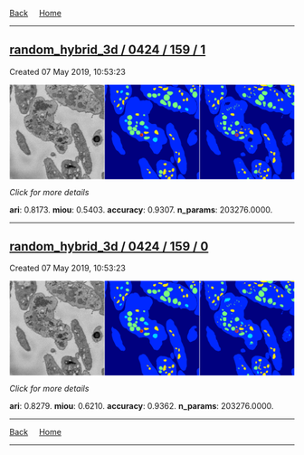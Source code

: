 
[Back](..)&nbsp;&nbsp;&nbsp;&nbsp;&nbsp;[Home](https://leapmanlab.github.io/snapshots)

---

<div class="summary"><a href="1"><h2>random_hybrid_3d / 0424 / 159 / 1</h2></a><p>Created 07 May 2019, 10:53:23
</p><a href="1"><img src="1/media/summary.png" align="center"></a><p>
<i>Click for more details</i>
</p></div>

**ari**: 0.8173. **miou**: 0.5403. **accuracy**: 0.9307. **n_params**: 203276.0000. 

---

<div class="summary"><a href="0"><h2>random_hybrid_3d / 0424 / 159 / 0</h2></a><p>Created 07 May 2019, 10:53:23
</p><a href="0"><img src="0/media/summary.png" align="center"></a><p>
<i>Click for more details</i>
</p></div>

**ari**: 0.8279. **miou**: 0.6210. **accuracy**: 0.9362. **n_params**: 203276.0000. 

---

[Back](..)&nbsp;&nbsp;&nbsp;&nbsp;&nbsp;[Home](https://leapmanlab.github.io/snapshots)

---